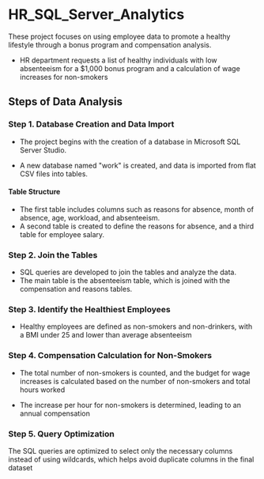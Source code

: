 # HR_SQL_Server_Analytics

These project focuses on using employee data to promote a healthy lifestyle through a bonus program and compensation analysis.
- HR department requests a list of healthy individuals with low absenteeism       for a $1,000 bonus program and a calculation of wage increases for non-smokers

## Steps of Data Analysis
### Step 1. Database Creation and Data Import
- The project begins with the creation of a database in Microsoft SQL Server Studio.

- A new database named "work" is created, and data is imported from flat CSV files into tables.

#### Table Structure
- The first table includes columns such as reasons for absence, month of absence, age, workload, and absenteeism.
- A second table is created to define the reasons for absence, and a third table for employee salary.

### Step 2. Join the Tables
- SQL queries are developed to join the tables and analyze the data.
- The main table is the absenteeism table, which is joined with the compensation and reasons tables.

### Step 3. Identify the Healthiest Employees
- Healthy employees are defined as non-smokers and non-drinkers, with a BMI under 25 and lower than average absenteeism 

### Step 4. Compensation Calculation for Non-Smokers
- The total number of non-smokers is counted, and the budget for wage increases is calculated based on the number of non-smokers and total hours worked
  
- The increase per hour for non-smokers is determined, leading to an annual compensation

### Step 5. Query Optimization
The SQL queries are optimized to select only the necessary columns instead of using wildcards, which helps avoid duplicate columns in the final dataset 



